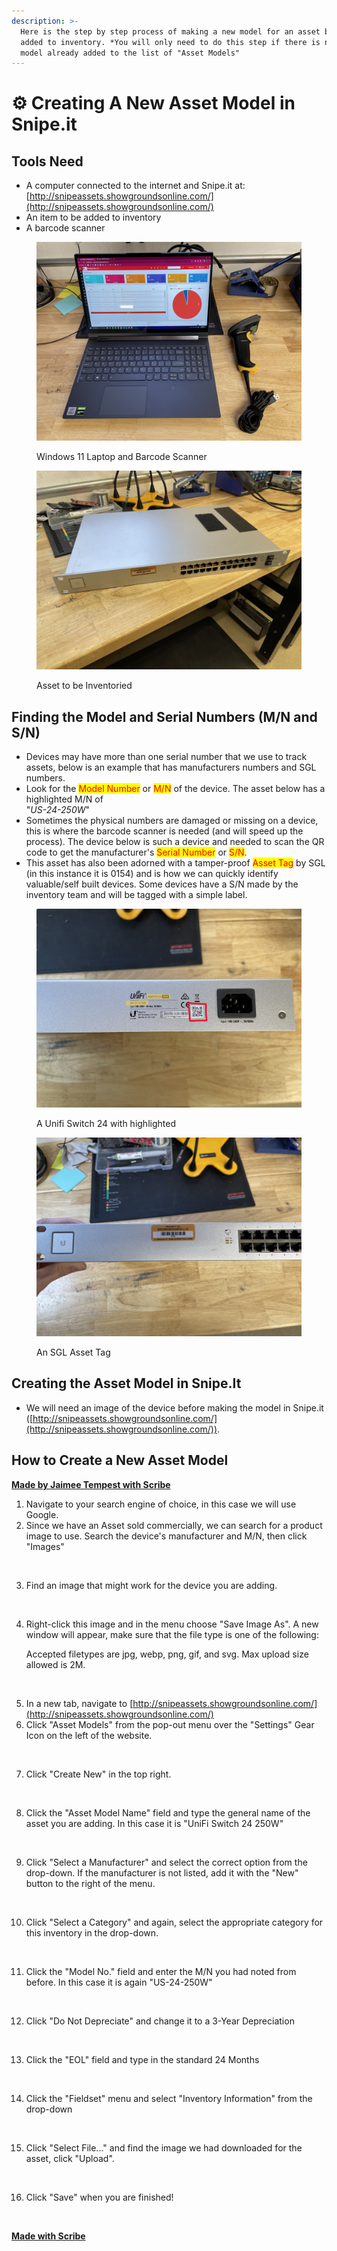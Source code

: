 ```yaml
---
description: >-
  Here is the step by step process of making a new model for an asset being
  added to inventory. *You will only need to do this step if there is not a
  model already added to the list of "Asset Models"
---
```


# ⚙️ Creating A New Asset Model in Snipe.it

## Tools Need

* A computer connected to the internet and Snipe.it at: [http://snipeassets.showgroundsonline.com/](http://snipeassets.showgroundsonline.com/)
* An item to be added to inventory
* A barcode scanner

<div data-full-width="true">

<figure><img src="../../../.gitbook/assets/IMG_2086.jpg" alt=""><figcaption><p>Windows 11 Laptop and Barcode Scanner</p></figcaption></figure>

 

<figure><img src="../../../.gitbook/assets/IMG_2087.jpg" alt=""><figcaption><p>Asset to be Inventoried</p></figcaption></figure>

</div>

## Finding the Model and Serial Numbers (M/N and S/N)

* Devices may have more than one serial number that we use to track assets, below is an example that has manufacturers numbers and SGL numbers.
* Look for the <mark style="color:red;">Model Number</mark> or <mark style="color:red;">M/N</mark> of the device. The asset below has a highlighted M/N of \
  "_US-24-250W_"&#x20;
* Sometimes the physical numbers are damaged or missing on a device, this is where the barcode scanner is needed (and will speed up the process). The device below is such a device and needed to scan the QR code to get the manufacturer's <mark style="color:red;">Serial Number</mark> or <mark style="color:red;">S/N</mark>.
* This asset has also been adorned with a tamper-proof <mark style="color:red;">Asset Tag</mark> by SGL (in this instance it is 0154) and is how we can quickly identify valuable/self built devices. Some devices have a S/N made by the inventory team and will be tagged with a simple label.

<div data-full-width="true">

<figure><img src="../../../.gitbook/assets/IMG_2089.jpg" alt=""><figcaption><p>A Unifi Switch 24 with highlighted </p></figcaption></figure>

 

<figure><img src="../../../.gitbook/assets/IMG_2088.jpg" alt=""><figcaption><p>An SGL Asset Tag</p></figcaption></figure>

</div>

## Creating the Asset Model in Snipe.It

* We will need an image of the device before making the model in Snipe.it ([http://snipeassets.showgroundsonline.com/](http://snipeassets.showgroundsonline.com/)).

## How to Create a New Asset Model

[**Made by Jaimee Tempest with Scribe**](https://scribehow.com/shared/How\_to\_Create\_a\_New\_Asset\_Model\_and\_Inventory\_Asset\_\_\_VifwqACQ5-tI8to9oKyRA)

1. Navigate to your search engine of choice, in this case we will use Google.
2. Since we have an Asset sold commercially, we can search for a product image to use. Search the device's manufacturer and M/N, then click "Images"

<div data-full-width="true">

<img src="https://ajeuwbhvhr.cloudimg.io/colony-recorder.s3.amazonaws.com/files/2023-12-13/604ff5c0-04fb-4806-bcfa-9a896aa88878/ascreenshot.jpeg?tl_px=0,0&#x26;br_px=859,480&#x26;force_format=png&#x26;width=860&#x26;wat_scale=76&#x26;wat=1&#x26;wat_opacity=0.7&#x26;wat_gravity=northwest&#x26;wat_url=https://colony-recorder.s3.us-west-1.amazonaws.com/images/watermarks/FB923C_standard.png&#x26;wat_pad=310,74" alt="">

</div>

3. Find an image that might work for the device you are adding.

<div data-full-width="true">

<img src="https://ajeuwbhvhr.cloudimg.io/colony-recorder.s3.amazonaws.com/files/2023-12-13/cd9b2c4a-cfa2-44b0-bd5c-c70fc05eefff/ascreenshot.jpeg?tl_px=52,430&#x26;br_px=912,911&#x26;force_format=png&#x26;width=860&#x26;wat_scale=76&#x26;wat=1&#x26;wat_opacity=0.7&#x26;wat_gravity=northwest&#x26;wat_url=https://colony-recorder.s3.us-west-1.amazonaws.com/images/watermarks/FB923C_standard.png&#x26;wat_pad=402,250" alt="">

</div>

4.  Right-click this image and in the menu choose "Save Image As". A new window will appear, make sure that the file type is one of the following:

    Accepted filetypes are jpg, webp, png, gif, and svg. Max upload size allowed is 2M.

<div data-full-width="true">

<img src="https://ajeuwbhvhr.cloudimg.io/colony-recorder.s3.amazonaws.com/files/2023-12-13/039d2163-2461-4962-8a82-99db0e5e1098/ascreenshot.jpeg?tl_px=955,176&#x26;br_px=1815,657&#x26;force_format=png&#x26;width=860&#x26;wat_scale=76&#x26;wat=1&#x26;wat_opacity=0.7&#x26;wat_gravity=northwest&#x26;wat_url=https://colony-recorder.s3.us-west-1.amazonaws.com/images/watermarks/FB923C_standard.png&#x26;wat_pad=402,212" alt="">

</div>

5. In a new tab, navigate to [http://snipeassets.showgroundsonline.com/](http://snipeassets.showgroundsonline.com/)
6. Click "Asset Models" from the pop-out menu over the "Settings" Gear Icon on the left of the website.

<div data-full-width="true">

<img src="https://ajeuwbhvhr.cloudimg.io/colony-recorder.s3.amazonaws.com/files/2023-12-13/2e68c043-f1b7-4732-a687-5614bfae50ef/ascreenshot.jpeg?tl_px=0,326&#x26;br_px=859,807&#x26;force_format=png&#x26;width=860&#x26;wat_scale=76&#x26;wat=1&#x26;wat_opacity=0.7&#x26;wat_gravity=northwest&#x26;wat_url=https://colony-recorder.s3.us-west-1.amazonaws.com/images/watermarks/FB923C_standard.png&#x26;wat_pad=106,212" alt="">

</div>

7. Click "Create New" in the top right.

<div data-full-width="true">

<img src="https://ajeuwbhvhr.cloudimg.io/colony-recorder.s3.amazonaws.com/files/2023-12-13/b84f2add-fdce-42c2-8954-53f47df2b97f/ascreenshot.jpeg?tl_px=1060,0&#x26;br_px=1920,480&#x26;force_format=png&#x26;width=860&#x26;wat_scale=76&#x26;wat=1&#x26;wat_opacity=0.7&#x26;wat_gravity=northwest&#x26;wat_url=https://colony-recorder.s3.us-west-1.amazonaws.com/images/watermarks/FB923C_standard.png&#x26;wat_pad=746,67" alt="">

</div>

8. Click the "Asset Model Name" field and type the general name of the asset you are adding. In this case it is "UniFi Switch 24 250W"

<div data-full-width="true">

<img src="https://ajeuwbhvhr.cloudimg.io/colony-recorder.s3.amazonaws.com/files/2023-12-13/5ca05a30-e1bb-4332-8903-37a16bb5090f/ascreenshot.jpeg?tl_px=651,0&#x26;br_px=1511,480&#x26;force_format=png&#x26;width=860&#x26;wat_scale=76&#x26;wat=1&#x26;wat_opacity=0.7&#x26;wat_gravity=northwest&#x26;wat_url=https://colony-recorder.s3.us-west-1.amazonaws.com/images/watermarks/FB923C_standard.png&#x26;wat_pad=402,183" alt="">

</div>

9. Click "Select a Manufacturer" and select the correct option from the drop-down. If the manufacturer is not listed, add it with the "New" button to the right of the menu.

<div data-full-width="true">

<img src="https://ajeuwbhvhr.cloudimg.io/colony-recorder.s3.amazonaws.com/files/2023-12-13/e85e6843-1830-47e0-8d50-23deaabd43cc/ascreenshot.jpeg?tl_px=416,29&#x26;br_px=1276,510&#x26;force_format=png&#x26;width=860&#x26;wat_scale=76&#x26;wat=1&#x26;wat_opacity=0.7&#x26;wat_gravity=northwest&#x26;wat_url=https://colony-recorder.s3.us-west-1.amazonaws.com/images/watermarks/FB923C_standard.png&#x26;wat_pad=402,212" alt="">

</div>

10. Click "Select a Category" and again, select the appropriate category for this inventory in the drop-down.

<div data-full-width="true">

<img src="https://ajeuwbhvhr.cloudimg.io/colony-recorder.s3.amazonaws.com/files/2023-12-13/e57fe379-47b0-497f-a040-618076263986/ascreenshot.jpeg?tl_px=405,73&#x26;br_px=1265,554&#x26;force_format=png&#x26;width=860&#x26;wat_scale=76&#x26;wat=1&#x26;wat_opacity=0.7&#x26;wat_gravity=northwest&#x26;wat_url=https://colony-recorder.s3.us-west-1.amazonaws.com/images/watermarks/FB923C_standard.png&#x26;wat_pad=402,212" alt="">

</div>

11. Click the "Model No." field and enter the M/N you had noted from before. In this case it is again "US-24-250W"

<div data-full-width="true">

<img src="https://ajeuwbhvhr.cloudimg.io/colony-recorder.s3.amazonaws.com/files/2023-12-13/528b7488-81f5-4170-a4a5-b40bbab92c45/ascreenshot.jpeg?tl_px=398,127&#x26;br_px=1258,608&#x26;force_format=png&#x26;width=860&#x26;wat_scale=76&#x26;wat=1&#x26;wat_opacity=0.7&#x26;wat_gravity=northwest&#x26;wat_url=https://colony-recorder.s3.us-west-1.amazonaws.com/images/watermarks/FB923C_standard.png&#x26;wat_pad=402,212" alt="">

</div>

12. Click "Do Not Depreciate" and change it to a 3-Year Depreciation

<div data-full-width="true">

<img src="https://ajeuwbhvhr.cloudimg.io/colony-recorder.s3.amazonaws.com/files/2023-12-13/c43500f6-baf7-4db8-bccd-74f66830ae7c/ascreenshot.jpeg?tl_px=383,177&#x26;br_px=1243,658&#x26;force_format=png&#x26;width=860&#x26;wat_scale=76&#x26;wat=1&#x26;wat_opacity=0.7&#x26;wat_gravity=northwest&#x26;wat_url=https://colony-recorder.s3.us-west-1.amazonaws.com/images/watermarks/FB923C_standard.png&#x26;wat_pad=402,212" alt="">

</div>

13. Click the "EOL" field and type in the standard 24 Months

<div data-full-width="true">

<img src="https://ajeuwbhvhr.cloudimg.io/colony-recorder.s3.amazonaws.com/files/2023-12-13/dc0976f5-d2c2-49b4-ae33-e913b57898a4/ascreenshot.jpeg?tl_px=333,217&#x26;br_px=1193,698&#x26;force_format=png&#x26;width=860&#x26;wat_scale=76&#x26;wat=1&#x26;wat_opacity=0.7&#x26;wat_gravity=northwest&#x26;wat_url=https://colony-recorder.s3.us-west-1.amazonaws.com/images/watermarks/FB923C_standard.png&#x26;wat_pad=402,212" alt="">

</div>

14. Click the "Fieldset" menu and select "Inventory Information" from the drop-down

<div data-full-width="true">

<img src="https://ajeuwbhvhr.cloudimg.io/colony-recorder.s3.amazonaws.com/files/2023-12-13/daa03961-aa1d-439c-973c-f963a9b6a460/ascreenshot.jpeg?tl_px=330,276&#x26;br_px=1190,757&#x26;force_format=png&#x26;width=860&#x26;wat_scale=76&#x26;wat=1&#x26;wat_opacity=0.7&#x26;wat_gravity=northwest&#x26;wat_url=https://colony-recorder.s3.us-west-1.amazonaws.com/images/watermarks/FB923C_standard.png&#x26;wat_pad=402,212" alt="">

</div>

15. Click "Select File..." and find the image we had downloaded for the asset, click "Upload".

<div data-full-width="true">

<img src="https://ajeuwbhvhr.cloudimg.io/colony-recorder.s3.amazonaws.com/files/2023-12-13/ac072b19-6317-4a74-9261-a77a00dc54c2/ascreenshot.jpeg?tl_px=326,430&#x26;br_px=1186,911&#x26;force_format=png&#x26;width=860&#x26;wat_scale=76&#x26;wat=1&#x26;wat_opacity=0.7&#x26;wat_gravity=northwest&#x26;wat_url=https://colony-recorder.s3.us-west-1.amazonaws.com/images/watermarks/FB923C_standard.png&#x26;wat_pad=402,216" alt="">

</div>

16. Click "Save" when you are finished!

<div data-full-width="true">

<img src="https://ajeuwbhvhr.cloudimg.io/colony-recorder.s3.amazonaws.com/files/2023-12-13/c13e9aa5-ee8a-4acb-990e-aa375d9f19b1/ascreenshot.jpeg?tl_px=1060,430&#x26;br_px=1920,911&#x26;force_format=png&#x26;width=860&#x26;wat_scale=76&#x26;wat=1&#x26;wat_opacity=0.7&#x26;wat_gravity=northwest&#x26;wat_url=https://colony-recorder.s3.us-west-1.amazonaws.com/images/watermarks/FB923C_standard.png&#x26;wat_pad=431,332" alt="">

</div>

[**Made with Scribe**](https://scribehow.com/shared/How\_to\_Create\_a\_New\_Asset\_Model\_and\_Inventory\_Asset\_\_\_VifwqACQ5-tI8to9oKyRA)
